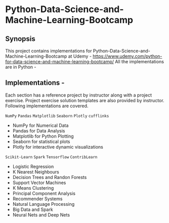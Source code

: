 # Python-Data-Science-and-Machine-Learning-Bootcamp 

## Synopsis

This project contains implementations for Python-Data-Science-and-Machine-Learning-Bootcamp at Udemy - https://www.udemy.com/python-for-data-science-and-machine-learning-bootcamp/
All the implementations are in Python -

## Implementations - 
Each section has a reference project by instructor along with a project exercise. Project exercise solution templates are also provided by instructor. Following implementations are covered.

`NumPy` 
`Pandas` 
`Matplotlib` 
`Seaborn` 
`Plotly` 
`cufflinks`

- NumPy for Numerical Data
- Pandas for Data Analysis
- Matplotlib for Python Plotting
- Seaborn for statistical plots
- Plotly for interactive dynamic visualizations

`Scikit-Learn` 
`Spark` 
`Tensorflow` 
`ContribLearn`

- Logistic Regression
- K Nearest Neighbours
- Decision Trees and Randon Forests
- Support Vector Machines
- K Means Clustering
- Principal Component Analysis
- Recommender Systems
- Natural Language Processing
- Big Data and Spark 
- Neural Nets and Deep Nets

